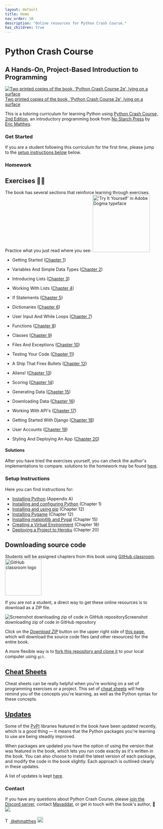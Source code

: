 ```yaml
---
layout: default
title: Home
nav_order: 10
description: "Online resources for Python Crash Course."
has_children: true
---
```


# Python Crash Course

## A Hands-On, Project-Based Introduction to Programming

<a href="https://www.amazon.ca/Python-Crash-Course-Eric-Matthes/dp/1593279280?&linkCode=ll1&tag=mavaddat-20&linkId=9a5ce7ddbcd95a4320240caaa6247aee&language=en_CA&ref_=as_li_ss_tl" target="_blank">
    <picture>
        <img
        sizes="(max-width: 300px) 100vw, 300px"
        srcset="
        {{ '/assets/images/cover_g9giob_c_scale,w_200.png' | relative_url }} 200w,
        {{ '/assets/images/cover_g9giob_c_scale,w_300.png' | relative_url }} 300w"
        src="{{ '/assets/images/cover_g9giob_c_scale,w_300.png' | relative_url }}"
        alt="Two printed copies of the book, 'Python Crash Course 2e', lying on a surface"/>
        <caption>Two printed copies of the book, 'Python Crash Course 2e', lying on a surface</caption>
    </picture>
</a>

This is a tutoring curriculum for learning Python using [Python Crash Course, 2nd Edition](https://www.amazon.ca/Python-Crash-Course-Eric-Matthes/dp/1593279280?&linkCode=ll1&tag=mavaddat-20&linkId=9a5ce7ddbcd95a4320240caaa6247aee&language=en_CA&ref_=as_li_ss_tl), an introductory programming book from [No Starch Press](http://www.nostarch.com/pythoncrashcourse/) by [Eric Matthes](https://github.com/ehmatthes).

### Get Started

If you are a student following this curriculum for the first time, please jump to the [setup instructions below](#setup-instructions) below.

### Homework

## <a href="try_it_yourself"></a>Exercises ✍🏽

The book has several sections that reinforce learning through exercises. Practice what you just read where you see:
<img src="{{ '/assets/images/tiy.svg' | relative_url }}"   width="188vw" alt="'Try It Yourself' in Adobe Dogma typeface"/>

- Getting Started \([Chapter 1](/chapter_01/tiy.md)\)

- Variables And Simple Data Types \([Chapter 2](/chapter_02/tiy.md)\)

- Introducing Lists \([Chapter 3](/chapter_03/tiy.md)\)

- Working With Lists \([Chapter 4](/chapter_04/tiy.md)\)

- If Statements \([Chapter 5](/chapter_05/tiy.md)\)

- Dictionaries \([Chapter 6](/chapter_06/tiy.md)\)

- User Input And While Loops \([Chapter 7](/chapter_07/tiy.md)\)

- Functions \([Chapter 8](/chapter_08/tiy.md)\)

- Classes \([Chapter 9](/chapter_09/tiy.md)\)

- Files And Exceptions \([Chapter 10](/chapter_10/tiy.md)\)

- Testing Your Code \([Chapter 11](/chapter_11/tiy.md)\)

- A Ship That Fires Bullets \([Chapter 12](/chapter_12/tiy.md)\)

- Aliens! \([Chapter 13](/chapter_13/tiy.md)\)

- Scoring \([Chapter 14](/chapter_14/tiy.md)\)

- Generating Data \([Chapter 15](/chapter_15/tiy.md)\)

- Downloading Data \([Chapter 16](/chapter_16/tiy.md)\)

- Working With API's \([Chapter 17](/chapter_17/tiy.md)\)

- Getting Started With Django \([Chapter 18](/chapter_18/tiy.md)\)

- User Accounts \([Chapter 19](/chapter_19/tiy.md)\)

- Styling And Deploying An App \([Chapter 20](/chapter_20/tiy.md)\)

#### Solutions

After you have tried the exercises yourself, you can check the author's implementations to compare. solutions to the homework may be found [here](solutions/index.md).

### Setup Instructions

Here you can find instructions for:

- [Installing Python](/appendix_a/index.md)&#09;(Appendix A)
- [Installing and configuring Python](/chapter_01/tiy.md)&#09;(Chapter 1)
- [Installing and using pip](/chapter_12/installing_pip.md)&#09;(Chapter 12)
- [Installing Pygame](/chapter_12/tiy.md)&#09;(Chapter 12)
- [Installing matplotlib and Pygal](/chapter_15/tiy.md) &#09;(Chapter 15)
- [Creating a Virtual Environment](/chapter_18/tiy.md)&#09;(Chapter 18)
- [Deploying a Project to Heroku](/chapter_20/tiy.md)&#09;(Chapter 20)

## <a href="source_code"></a>Downloading source code

Students will be assigned chapters from this book using [GitHub classroom](https://classroom.github.com/classrooms/49895023-python-with-mavi). <img src="https://avatars.githubusercontent.com/in/68187?s=120" alt="GitHub classroom logo" width="120px"/>

If you are not a student, a direct way to get these online resources is to download as a ZIP file.

<picture>
<img
sizes="(max-width: 360px) 100vw, 360px"
srcset="
{{ '/assets/images/download_zip_vyd8au_c_scale,w_100.png' | relative_url }} 100w,
{{ '/assets/images/download_zip_vyd8au_c_scale,w_268.png' | relative_url }} 268w,
{{ '/assets/images/download_zip_vyd8au_c_scale,w_360.png' | relative_url }} 360w"
src="{{ '/assets/images/download_zip_vyd8au_c_scale,w_360.png' | relative_url }}"
 alt="Screenshot downloading zip of code in GitHub repository" title="Click the Download ZIP Option"/><caption>Screenshot downloading zip of code in GitHub repository</caption></picture>

Click on the [_Download ZIP_](https://github.com/mavjav-edu/pcc_2e/archive/master.zip) button on the upper right side of [this page](https://github.com/mavjav-edu/pcc_2e), which will download the source code files (and other resources) for the entire book.

A more flexible way is to [fork this repository and clone it](https://guides.github.com/activities/forking/) to your local computer using `git`.

## [Cheat Sheets](/cheat_sheets/index.md)

Cheat sheets can be really helpful when you're working on a set of programming exercises or a project. This set of [cheat sheets](/cheat_sheets/index.md) will help remind you of the concepts you're learning, as well as the Python syntax for these concepts.

## [Updates](/updates/index.md)

Some of the [PyPI](https://en.wikipedia.org/wiki/Python_Package_Index) libraries featured in the book have been updated recently, which is a good thing &mdash; it means that the Python packages you're learning to use are being steadily improved.

When packages are updated you have the option of using the version that was featured in the book, which lets you run code exactly as it's written in the book. You can also choose to install the latest version of each package, and modify the code in the book slightly. Each approach is outlined clearly in these updates.

A list of updates is kept [here](/updates/index.md).

### Contact

If you have any questions about Python Crash Course, please [join the Discord server](https://discord.gg/KzzTBbr), contact [Mavaddat](https://www.mavaddat.ca), or get in touch with the book's author, 📧 <a href="javascript:location='mailto:\u0065\u0068\u006d\u0061\u0074\u0074\u0068\u0065\u0073\u0040\u0067\u006d\u0061\u0069\u006c\u002e\u0063\u006f\u006d';void 0"><img  class="email" src="{{ '/assets/images/ematthes.svg' | relative_url  }}"/></a>.

[<img src="https://raw.githubusercontent.com/johan/svg-cleanups/master/logos/twitter.svg" alt="Twitter logo" width="15"/> @ehmatthes](http://twitter.com/ehmatthes/)
<img src="https://pbs.twimg.com/profile_images/1153801365543538688/6ZRVUWah.png" title="the author on Twitter" alt="the author's Twitter profile image" width="20vw"/>